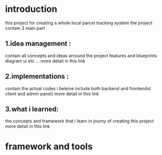 # introduction 
this project for creating a whole local parcel tracking system
the project contain 3 main part 
## 1.idea management :
contain all concepts and ideas arround the project features and blueprints diagram ui etc ... 
more detail in this link
## 2.implementations :
 contain the actual codes i beleive include both backend and frontends( client and admin panel) 
more  detail in this link
## 3.what i learned:
 the concepts and framework that i learn in journy of creating this project
more  detail in this link

# framework and tools


